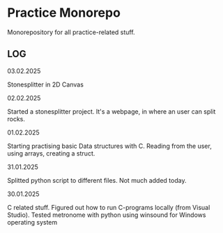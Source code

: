 # Practice Monorepo

Monorepository for all practice-related stuff.

## LOG

03.02.2025

Stonesplitter in 2D Canvas

02.02.2025

Started a stonesplitter project. It's a webpage, in where an user can split rocks.

01.02.2025

Starting practising basic Data structures with C. Reading from the user, using arrays, creating a struct.

31.01.2025

Splitted python script to different files. Not much added today.

30.01.2025

C related stuff. Figured out how to run C-programs locally (from Visual Studio). Tested metronome with python using winsound for Windows operating system
